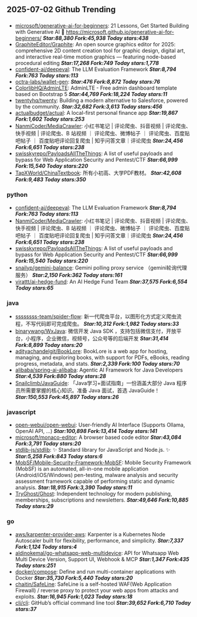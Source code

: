 ## 2025-07-02 Github Trending

### 
* [microsoft/generative-ai-for-beginners](https://github.com/microsoft/generative-ai-for-beginners): 21 Lessons, Get Started Building with Generative AI 🔗 https://microsoft.github.io/generative-ai-for-beginners/ ***Star:88,380 Fork:45,938 Today stars:438***
* [GraphiteEditor/Graphite](https://github.com/GraphiteEditor/Graphite): An open source graphics editor for 2025: comprehensive 2D content creation tool for graphic design, digital art, and interactive real-time motion graphics — featuring node-based procedural editing ***Star:17,268 Fork:749 Today stars:1,778***
* [confident-ai/deepeval](https://github.com/confident-ai/deepeval): The LLM Evaluation Framework ***Star:8,794 Fork:763 Today stars:113***
* [octra-labs/wallet-gen](https://github.com/octra-labs/wallet-gen):  ***Star:476 Fork:8,872 Today stars:76***
* [ColorlibHQ/AdminLTE](https://github.com/ColorlibHQ/AdminLTE): AdminLTE - Free admin dashboard template based on Bootstrap 5 ***Star:44,769 Fork:18,224 Today stars:11***
* [twentyhq/twenty](https://github.com/twentyhq/twenty): Building a modern alternative to Salesforce, powered by the community. ***Star:32,682 Fork:3,613 Today stars:456***
* [actualbudget/actual](https://github.com/actualbudget/actual): A local-first personal finance app ***Star:19,867 Fork:1,602 Today stars:253***
* [NanmiCoder/MediaCrawler](https://github.com/NanmiCoder/MediaCrawler): 小红书笔记 | 评论爬虫、抖音视频 | 评论爬虫、快手视频 | 评论爬虫、B 站视频 ｜ 评论爬虫、微博帖子 ｜ 评论爬虫、百度贴吧帖子 ｜ 百度贴吧评论回复爬虫 | 知乎问答文章｜评论爬虫 ***Star:24,456 Fork:6,651 Today stars:238***
* [swisskyrepo/PayloadsAllTheThings](https://github.com/swisskyrepo/PayloadsAllTheThings): A list of useful payloads and bypass for Web Application Security and Pentest/CTF ***Star:66,999 Fork:15,540 Today stars:220***
* [TapXWorld/ChinaTextbook](https://github.com/TapXWorld/ChinaTextbook): 所有小初高、大学PDF教材。 ***Star:42,608 Fork:9,483 Today stars:350***

### python
* [confident-ai/deepeval](https://github.com/confident-ai/deepeval): The LLM Evaluation Framework ***Star:8,794 Fork:763 Today stars:113***
* [NanmiCoder/MediaCrawler](https://github.com/NanmiCoder/MediaCrawler): 小红书笔记 | 评论爬虫、抖音视频 | 评论爬虫、快手视频 | 评论爬虫、B 站视频 ｜ 评论爬虫、微博帖子 ｜ 评论爬虫、百度贴吧帖子 ｜ 百度贴吧评论回复爬虫 | 知乎问答文章｜评论爬虫 ***Star:24,456 Fork:6,651 Today stars:238***
* [swisskyrepo/PayloadsAllTheThings](https://github.com/swisskyrepo/PayloadsAllTheThings): A list of useful payloads and bypass for Web Application Security and Pentest/CTF ***Star:66,999 Fork:15,540 Today stars:220***
* [snailyp/gemini-balance](https://github.com/snailyp/gemini-balance): Gemini polling proxy service （gemini轮询代理服务） ***Star:2,150 Fork:362 Today stars:161***
* [virattt/ai-hedge-fund](https://github.com/virattt/ai-hedge-fund): An AI Hedge Fund Team ***Star:37,575 Fork:6,554 Today stars:65***

### java
* [ssssssss-team/spider-flow](https://github.com/ssssssss-team/spider-flow): 新一代爬虫平台，以图形化方式定义爬虫流程，不写代码即可完成爬虫。 ***Star:10,312 Fork:1,982 Today stars:33***
* [binarywang/WxJava](https://github.com/binarywang/WxJava): 微信开发 Java SDK ，支持包括微信支付，开放平台，小程序，企业微信，视频号，公众号等的后端开发 ***Star:31,414 Fork:8,899 Today stars:20***
* [adityachandelgit/BookLore](https://github.com/adityachandelgit/BookLore): BookLore is a web app for hosting, managing, and exploring books, with support for PDFs, eBooks, reading progress, metadata, and stats. ***Star:2,339 Fork:100 Today stars:70***
* [alibaba/spring-ai-alibaba](https://github.com/alibaba/spring-ai-alibaba): Agentic AI Framework for Java Developers ***Star:4,539 Fork:880 Today stars:28***
* [Snailclimb/JavaGuide](https://github.com/Snailclimb/JavaGuide): 「Java学习+面试指南」一份涵盖大部分 Java 程序员所需要掌握的核心知识。准备 Java 面试，首选 JavaGuide！ ***Star:150,553 Fork:45,897 Today stars:26***

### javascript
* [open-webui/open-webui](https://github.com/open-webui/open-webui): User-friendly AI Interface (Supports Ollama, OpenAI API, ...) ***Star:100,898 Fork:13,414 Today stars:141***
* [microsoft/monaco-editor](https://github.com/microsoft/monaco-editor): A browser based code editor ***Star:43,084 Fork:3,791 Today stars:20***
* [stdlib-js/stdlib](https://github.com/stdlib-js/stdlib): ✨ Standard library for JavaScript and Node.js. ✨ ***Star:5,258 Fork:843 Today stars:6***
* [MobSF/Mobile-Security-Framework-MobSF](https://github.com/MobSF/Mobile-Security-Framework-MobSF): Mobile Security Framework (MobSF) is an automated, all-in-one mobile application (Android/iOS/Windows) pen-testing, malware analysis and security assessment framework capable of performing static and dynamic analysis. ***Star:18,915 Fork:3,390 Today stars:11***
* [TryGhost/Ghost](https://github.com/TryGhost/Ghost): Independent technology for modern publishing, memberships, subscriptions and newsletters. ***Star:49,646 Fork:10,885 Today stars:29***

### go
* [aws/karpenter-provider-aws](https://github.com/aws/karpenter-provider-aws): Karpenter is a Kubernetes Node Autoscaler built for flexibility, performance, and simplicity. ***Star:7,337 Fork:1,124 Today stars:4***
* [aldinokemal/go-whatsapp-web-multidevice](https://github.com/aldinokemal/go-whatsapp-web-multidevice): API for Whatsapp Web Multi Device Version, Support UI, Webhook & MCP ***Star:1,347 Fork:435 Today stars:251***
* [docker/compose](https://github.com/docker/compose): Define and run multi-container applications with Docker ***Star:35,730 Fork:5,440 Today stars:20***
* [chaitin/SafeLine](https://github.com/chaitin/SafeLine): SafeLine is a self-hosted WAF(Web Application Firewall) / reverse proxy to protect your web apps from attacks and exploits. ***Star:16,945 Fork:1,023 Today stars:18***
* [cli/cli](https://github.com/cli/cli): GitHub’s official command line tool ***Star:39,652 Fork:6,710 Today stars:37***
